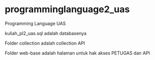 # programminglanguage2_uas
Programming Language UAS

kuliah_pl2_uas.sql adalah databasenya

Folder collection adalah collection API

Folder web-base adalah halaman untuk hak akses PETUGAS dan API
